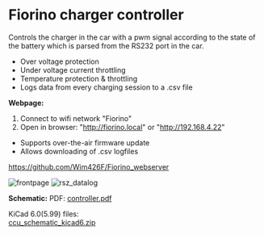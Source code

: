 # Fiorino charger controller

Controls the charger in the car with a pwm signal according to the state of the battery which is parsed from the RS232 port in the car.

- Over voltage protection
- Under voltage current throttling
- Temperature protection & throttling
- Logs data from every charging session to a .csv file

**Webpage:**
1. Connect to wifi network "Fiorino"
2. Open in browser: "http://fiorino.local" or "http://192.168.4.22"

- Supports over-the-air firmware update
- Allows downloading of .csv logfiles

https://github.com/Wim426F/Fiorino_webserver

![frontpage](https://user-images.githubusercontent.com/67831815/113913464-a6162300-97dc-11eb-911e-adc286c77205.PNG)
![rsz_datalog](https://user-images.githubusercontent.com/67831815/113913848-1d4bb700-97dd-11eb-995c-46b96748a67a.png)


**Schematic:**
PDF: 
[controller.pdf](https://github.com/Wim426F/Fiorino_charger_controller/files/6445971/controller.pdf)

KiCad 6.0(5.99) files:  
[ccu_schematic_kicad6.zip](https://github.com/Wim426F/Fiorino_charger_controller/files/6445968/ccu_schematic_kicad6.zip)
